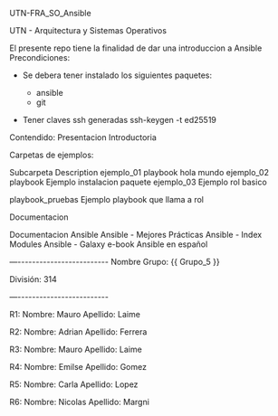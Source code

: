 UTN-FRA_SO_Ansible

UTN - Arquitectura y Sistemas Operativos

El presente repo tiene la finalidad de dar una introduccion a Ansible
Precondiciones:

- Se debera tener instalado los siguientes paquetes:
	- ansible
	- git
   
- Tener claves ssh generadas
		ssh-keygen -t ed25519
  
Contendido:
Presentacion Introductoria

Carpetas de ejemplos:

Subcarpeta	Description
ejemplo_01	playbook hola mundo
ejemplo_02	playbook Ejemplo instalacion paquete
ejemplo_03	Ejemplo rol basico

playbook_pruebas	Ejemplo playbook que llama a rol

Documentacion

Documentacion Ansible
Ansible - Mejores Prácticas
Ansible - Index Modules
Ansible - Galaxy
e-book Ansible en español

—-------------------------
Nombre Grupo: {{ Grupo_5 }}

División: 314

—-------------------------

R1: Nombre: Mauro     Apellido: Laime

R2: Nombre: Adrian    Apellido: Ferrera

R3: Nombre: Mauro     Apellido: Laime

R4: Nombre: Emilse    Apellido: Gomez

R5: Nombre: Carla     Apellido: Lopez

R6: Nombre: Nicolas   Apellido: Margni
